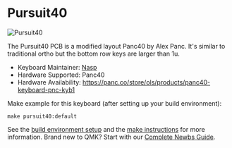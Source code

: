 # Pursuit40

![Pursuit40](https://i.imgur.com/Ay3k75tl.jpg)

The Pursuit40 PCB is a modified layout Panc40 by Alex Panc. It's similar to traditional ortho but the bottom row keys are larger than 1u. 

* Keyboard Maintainer: [Nasp](https://github.com/npspears)
* Hardware Supported: Panc40
* Hardware Availability: https://panc.co/store/ols/products/panc40-keyboard-pnc-kyb1

Make example for this keyboard (after setting up your build environment):

    make pursuit40:default

See the [build environment setup](https://docs.qmk.fm/#/getting_started_build_tools) and the [make instructions](https://docs.qmk.fm/#/getting_started_make_guide) for more information. Brand new to QMK? Start with our [Complete Newbs Guide](https://docs.qmk.fm/#/newbs).
